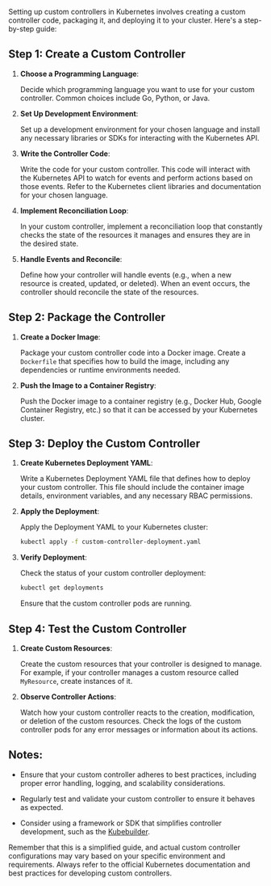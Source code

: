 Setting up custom controllers in Kubernetes involves creating a custom controller code, packaging it, and deploying it to your cluster. Here's a step-by-step guide:

## Step 1: Create a Custom Controller

1. **Choose a Programming Language**:

   Decide which programming language you want to use for your custom controller. Common choices include Go, Python, or Java.

2. **Set Up Development Environment**:

   Set up a development environment for your chosen language and install any necessary libraries or SDKs for interacting with the Kubernetes API.

3. **Write the Controller Code**:

   Write the code for your custom controller. This code will interact with the Kubernetes API to watch for events and perform actions based on those events. Refer to the Kubernetes client libraries and documentation for your chosen language.

4. **Implement Reconciliation Loop**:

   In your custom controller, implement a reconciliation loop that constantly checks the state of the resources it manages and ensures they are in the desired state.

5. **Handle Events and Reconcile**:

   Define how your controller will handle events (e.g., when a new resource is created, updated, or deleted). When an event occurs, the controller should reconcile the state of the resources.

## Step 2: Package the Controller

1. **Create a Docker Image**:

   Package your custom controller code into a Docker image. Create a `Dockerfile` that specifies how to build the image, including any dependencies or runtime environments needed.

2. **Push the Image to a Container Registry**:

   Push the Docker image to a container registry (e.g., Docker Hub, Google Container Registry, etc.) so that it can be accessed by your Kubernetes cluster.

## Step 3: Deploy the Custom Controller

1. **Create Kubernetes Deployment YAML**:

   Write a Kubernetes Deployment YAML file that defines how to deploy your custom controller. This file should include the container image details, environment variables, and any necessary RBAC permissions.

2. **Apply the Deployment**:

   Apply the Deployment YAML to your Kubernetes cluster:

   ```bash
   kubectl apply -f custom-controller-deployment.yaml
   ```

3. **Verify Deployment**:

   Check the status of your custom controller deployment:

   ```bash
   kubectl get deployments
   ```

   Ensure that the custom controller pods are running.

## Step 4: Test the Custom Controller

1. **Create Custom Resources**:

   Create the custom resources that your controller is designed to manage. For example, if your controller manages a custom resource called `MyResource`, create instances of it.

2. **Observe Controller Actions**:

   Watch how your custom controller reacts to the creation, modification, or deletion of the custom resources. Check the logs of the custom controller pods for any error messages or information about its actions.

## Notes:

- Ensure that your custom controller adheres to best practices, including proper error handling, logging, and scalability considerations.

- Regularly test and validate your custom controller to ensure it behaves as expected.

- Consider using a framework or SDK that simplifies controller development, such as the [Kubebuilder](https://book.kubebuilder.io/).

Remember that this is a simplified guide, and actual custom controller configurations may vary based on your specific environment and requirements. Always refer to the official Kubernetes documentation and best practices for developing custom controllers.

